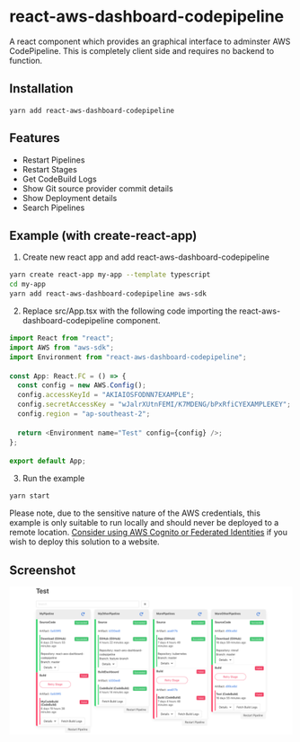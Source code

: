 # react-aws-dashboard-codepipeline

A react component which provides an graphical interface to adminster AWS CodePipeline. This is completely client side and requires no backend to function.

## Installation

```
yarn add react-aws-dashboard-codepipeline
```

## Features

- Restart Pipelines
- Restart Stages
- Get CodeBuild Logs
- Show Git source provider commit details
- Show Deployment details
- Search Pipelines



## Example (with create-react-app)

1. Create new react app and add react-aws-dashboard-codepipeline
```bash
yarn create react-app my-app --template typescript
cd my-app
yarn add react-aws-dashboard-codepipeline aws-sdk
```

2. Replace src/App.tsx with the following code importing the react-aws-dashboard-codepipeline component.
```typescript
import React from "react";
import AWS from "aws-sdk";
import Environment from "react-aws-dashboard-codepipeline";

const App: React.FC = () => {
  const config = new AWS.Config();
  config.accessKeyId = "AKIAIOSFODNN7EXAMPLE";
  config.secretAccessKey = "wJalrXUtnFEMI/K7MDENG/bPxRfiCYEXAMPLEKEY";
  config.region = "ap-southeast-2";

  return <Environment name="Test" config={config} />;
};

export default App;
```

3. Run the example
```bash
yarn start
```

Please note, due to the sensitive nature of the AWS credentials, this example is only suitable to run locally and should never be deployed to a remote location. [Consider using AWS Cognito or Federated Identities](https://docs.aws.amazon.com/sdk-for-javascript/v2/developer-guide/loading-browser-credentials-federated-id.html) if you wish to deploy this solution to a website.

## Screenshot

![Screenshot](https://raw.githubusercontent.com/assignar/react-aws-dashboard-codepipeline/master/images/screenshot.png?token=AJ2OJHTP3N7YSQ5HCXBC5BS6HODUY)
